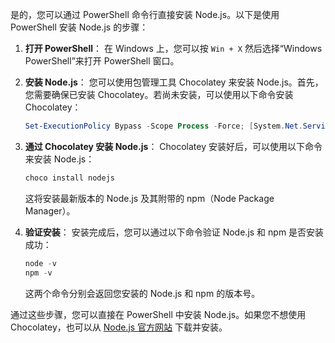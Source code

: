 是的，您可以通过 PowerShell 命令行直接安装 Node.js。以下是使用 PowerShell 安装 Node.js 的步骤：

1. **打开 PowerShell**：
   在 Windows 上，您可以按 `Win + X` 然后选择“Windows PowerShell”来打开 PowerShell 窗口。

2. **安装 Node.js**：
   您可以使用包管理工具 Chocolatey 来安装 Node.js。首先，您需要确保已安装 Chocolatey。若尚未安装，可以使用以下命令安装 Chocolatey：

   ```powershell
   Set-ExecutionPolicy Bypass -Scope Process -Force; [System.Net.ServicePointManager]::SecurityProtocol = [System.Net.ServicePointManager]::SecurityProtocol -bor 3072; iex ((New-Object System.Net.WebClient).DownloadString('https://community.chocolatey.org/install.ps1'))
   ```

3. **通过 Chocolatey 安装 Node.js**：
   Chocolatey 安装好后，可以使用以下命令来安装 Node.js：

   ```powershell
   choco install nodejs
   ```

   这将安装最新版本的 Node.js 及其附带的 npm（Node Package Manager）。

4. **验证安装**：
   安装完成后，您可以通过以下命令验证 Node.js 和 npm 是否安装成功：

   ```powershell
   node -v
   npm -v
   ```

   这两个命令分别会返回您安装的 Node.js 和 npm 的版本号。

通过这些步骤，您可以直接在 PowerShell 中安装 Node.js。如果您不想使用 Chocolatey，也可以从 [Node.js 官方网站](https://nodejs.org/) 下载并安装。
